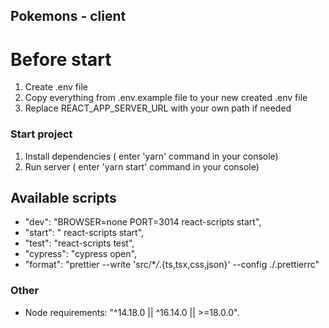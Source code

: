 ## Pokemons - client

# Before start

1. Create .env file
2. Copy everything from .env.example file to your new created .env file
3. Replace REACT_APP_SERVER_URL with your own path if needed

### Start project

1. Install dependencies ( enter 'yarn' command in your console)
2. Run server ( enter 'yarn start' command in your console)

## Available scripts

- "dev": "BROWSER=none PORT=3014 react-scripts start",
- "start": " react-scripts start",
- "test": "react-scripts test",
- "cypress": "cypress open",
- "format": "prettier --write 'src/\*_/_.{ts,tsx,css,json}' --config ./.prettierrc"

### Other

- Node requirements: "^14.18.0 || ^16.14.0 || >=18.0.0".
